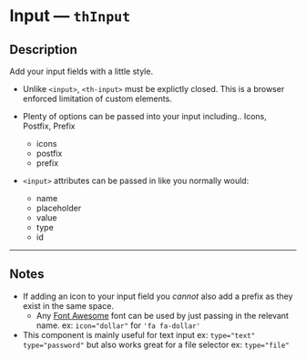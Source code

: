 # Input — `thInput`

## Description

Add your input fields with a little style.

- Unlike `<input>`, `<th-input>` must be explictly closed. This is a browser enforced limitation of custom elements.

- Plenty of options can be passed into your input including.. Icons, Postfix, Prefix

  - icons
  - postfix
  - prefix


- `<input>` attributes can be passed in like you normally would:

  - name
  - placeholder
  - value
  - type
  - id

---

## Notes

- If adding an icon to your input field you *cannot* also add a prefix as they exist in the same space.
  - Any [Font Awesome](https://fortawesome.github.io/Font-Awesome/icons/ "icons!") font can be used by just passing in the relevant name. ex: `icon="dollar"` for `'fa fa-dollar'`
- This component is mainly useful for text input ex: `type="text"` `type="password"` but also works great for a file selector ex: `type="file"`


